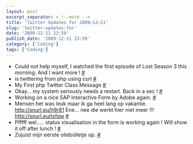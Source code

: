 ```yaml
---
layout: post
excerpt_separator: < !--more -->
title: 'Twitter Updates for 2009–12–11'
slug: 'twitter-updates-for'
date: '2009-12-11 23:59'
publish_date: '2009-12-11 23:59'
category: ['Coding']
tags: ['Coding']
---
```

  * Could not help myself, I watched the first episode of Lost Season 3 this morning. And I want more ! [#](http://twitter.com/tvdsluijs/statuses/6558234831)
  * is twittering from php using curl [#](http://twitter.com/tvdsluijs/statuses/6558762614)
  * My First php Twitter Class Message [#](http://twitter.com/tvdsluijs/statuses/6559039464)
  * Okay… my system seriously needs a restart. Back in a sec ! [#](http://twitter.com/tvdsluijs/statuses/6559745894)
  * Working on a nice SAP Interactive Form by Adobe again. [#](http://twitter.com/tvdsluijs/statuses/6559905805)
  * Mensen het was leuk maar ik ga heel lang op vakantie. <http://snurl.eu/h9r81> Ene… nee die werkt hier niet meer !!! <http://snurl.eu/tsfqw> [#](http://twitter.com/tvdsluijs/statuses/6561255840)
  * Pfffff wel….. status visualisation in the form is working again ! Will show it off after lunch ! [#](http://twitter.com/tvdsluijs/statuses/6563161489)
  * Zojuist mijn eerste oliebolletje op. [#](http://twitter.com/tvdsluijs/statuses/6566560961)

